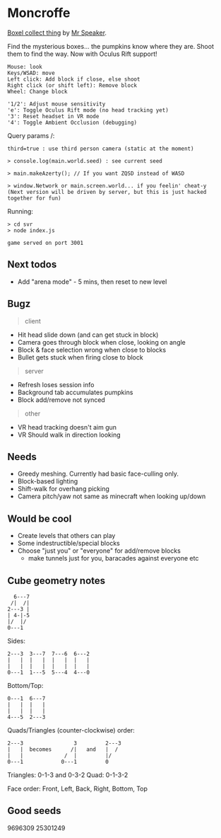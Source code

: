 # Moncroffe

[Boxel collect thing](http://www.mrspeaker.net/dev/game/moncroffe) by [Mr Speaker](http://twitter.com/mrspeaker).

Find the mysterious boxes... the pumpkins know where they are. Shoot them to find the way.
Now with Oculus Rift support!


	Mouse: look
	Keys/WSAD: move
	Left click: Add block if close, else shoot
	Right click (or shift left): Remove block
	Wheel: Change block

	'1/2': Adjust mouse sensitivity
	'e': Toggle Oculus Rift mode (no head tracking yet)
	'3': Reset headset in VR mode
	'4': Toggle Ambient Occlusion (debugging)

Query params /:

	third=true : use third person camera (static at the moment)

	> console.log(main.world.seed) : see current seed

	> main.makeAzerty(); // If you want ZQSD instead of WASD

	> window.Network or main.screen.world... if you feelin' cheat-y
	(Next version will be driven by server, but this is just hacked together for fun)

Running:

	> cd svr
	> node index.js

	game served on port 3001

## Next todos

- Add "arena mode" - 5 mins, then reset to new level

## Bugz

> client

- Hit head slide down (and can get stuck in block)
- Camera goes through block when close, looking on angle
- Block & face selection wrong when close to blocks
- Bullet gets stuck when firing close to block

> server

- Refresh loses session info
- Background tab accumulates pumpkins
- Block add/remove not synced

> other

- VR head tracking doesn't aim gun
- VR Should walk in direction looking

## Needs

- Greedy meshing. Currently had basic face-culling only.
- Block-based lighting
- Shift-walk for overhang picking
- Camera pitch/yaw not same as minecraft when looking up/down

## Would be cool

- Create levels that others can play
- Some indestructible/special blocks
- Choose "just you" or "everyone" for add/remove blocks
  - make tunnels just for you, baracades against everyone etc

## Cube geometry notes

	  6---7
	 /|  /|
	2---3 |
	| 4-|-5
	|/  |/
	0---1

Sides:

	2---3  3---7  7---6  6---2
	|   |  |   |  |   |  |   |
	|   |  |   |  |   |  |   |
	0---1  1---5  5---4  4---0

Bottom/Top:

	0---1  6---7
	|   |  |   |
	|   |  |   |
	4---5  2---3

Quads/Triangles (counter-clockwise) order:

	2---3                3         2---3
	|   |  becomes      /|   and   |  /
	|   |             /  |         |/
	0---1            0---1         0

Triangles: 0-1-3 and 0-3-2
Quad: 0-1-3-2

Face order: Front, Left, Back, Right, Bottom, Top

## Good seeds

9696309
25301249

